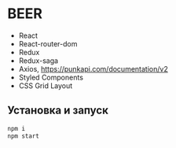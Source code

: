 # BEER

* React
* React-router-dom
* Redux
* Redux-saga
* Axios, https://punkapi.com/documentation/v2
* Styled Components
* CSS Grid Layout

## Установка и запуск
```bash
npm i
npm start
```
